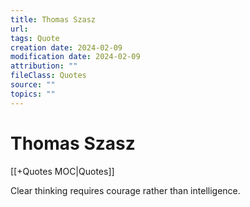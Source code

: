 ```yaml
---
title: Thomas Szasz
url: 
tags: Quote
creation date: 2024-02-09
modification date: 2024-02-09
attribution: ""
fileClass: Quotes
source: ""
topics: ""
---
```


# Thomas Szasz

[[+Quotes MOC|Quotes]]

Clear thinking requires courage rather than intelligence.
